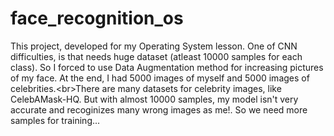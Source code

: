 # face_recognition_os

This project, developed for my Operating System lesson. One of CNN difficulties, is that needs huge dataset (atleast 10000 samples for each class). So I forced to use Data Augmentation method for increasing pictures of my face. At the end, I had 5000 images of myself and 5000 images of celebrities.<br\>There are many datasets for celebrity images, like CelebAMask-HQ. But with almost 10000 samples, my model isn't very accurate and recoginizes many wrong images as me!. So we need more samples for training...
